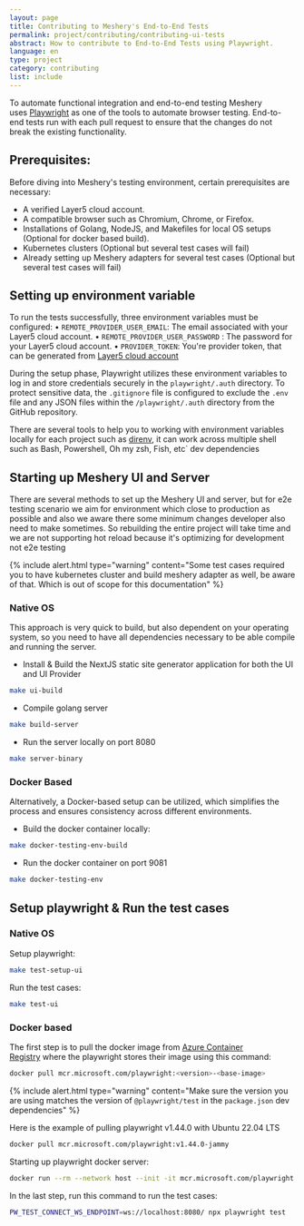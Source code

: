 ```yaml
---
layout: page
title: Contributing to Meshery's End-to-End Tests
permalink: project/contributing/contributing-ui-tests
abstract: How to contribute to End-to-End Tests using Playwright.
language: en
type: project
category: contributing
list: include
---
```


To automate functional integration and end-to-end testing Meshery uses [Playwright](https://playwright.dev/) as one of the tools to automate browser testing. End-to-end tests run with each pull request to ensure that the changes do not break the existing functionality.

## Prerequisites:

Before diving into Meshery's testing environment, certain prerequisites are necessary:

- A verified Layer5 cloud account.
- A compatible browser such as Chromium, Chrome, or Firefox.
- Installations of Golang, NodeJS, and Makefiles for local OS setups (Optional for docker based build).
- Kubernetes clusters (Optional but several test cases will fail)
- Already setting up Meshery adapters for several test cases (Optional but several test cases will fail)

## Setting up environment variable

To run the tests successfully, three environment variables must be configured:
• `REMOTE_PROVIDER_USER_EMAIL`: The email associated with your Layer5 cloud account.
• `REMOTE_PROVIDER_USER_PASSWORD` : The password for your Layer5 cloud account.
• `PROVIDER_TOKEN`: You're provider token, that can be generated from [Layer5 cloud account](https://meshery.layer5.io/security/tokens)

During the setup phase, Playwright utilizes these environment variables to log in and store credentials securely in the `playwright/.auth` directory. To protect sensitive data, the `.gitignore` file is configured to exclude the `.env` file and any JSON files within the `/playwright/.auth` directory from the GitHub repository.

There are several tools to help you to working with environment variables locally for each project such as [direnv](https://github.com/direnv/direnv), it can work across multiple shell such as Bash, Powershell, Oh my zsh, Fish, etc` dev dependencies

## Starting up Meshery UI and Server

There are several methods to set up the Meshery UI and server, but for e2e testing scenario we aim for environment which close to production as possible and also we aware there some minimum changes developer also need to make sometimes. So rebuilding the entire project will take time and we are not supporting hot reload because it's optimizing for development not e2e testing

{% include alert.html type="warning" content="Some test cases required you to have kubernetes cluster and build meshery adapter as well, be aware of that. Which is out of scope for this documentation" %}

### Native OS

This approach is very quick to build, but also dependent on your operating system, so you need to have all dependencies necessary to be able compile and running the server.

- Install & Build the NextJS static site generator application for both the UI and UI Provider

```bash
make ui-build
```

- Compile golang server

```bash
make build-server
```

- Run the server locally on port 8080

```bash
make server-binary
```

### Docker Based

Alternatively, a Docker-based setup can be utilized, which simplifies the process and ensures consistency across different environments.

- Build the docker container locally:

```bash
make docker-testing-env-build
```

- Run the docker container on port 9081

```bash
make docker-testing-env
```

## Setup playwright & Run the test cases

### Native OS

Setup playwright:

```bash
make test-setup-ui
```

Run the test cases:

```bash
make test-ui
```

### Docker based

The first step is to pull the docker image from [Azure Container Registry](https://mcr.microsoft.com/en-us/product/playwright/tags) where the playwright stores their image using this command:

```bash
docker pull mcr.microsoft.com/playwright:<version>-<base-image>
```

{% include alert.html type="warning" content="Make sure the version you are using matches the version of `@playwright/test` in the `package.json` dev dependencies" %}

Here is the example of pulling playwright v1.44.0 with Ubuntu 22.04 LTS

```bash
docker pull mcr.microsoft.com/playwright:v1.44.0-jammy
```

Starting up playwright docker server:

```bash
docker run --rm --network host --init -it mcr.microsoft.com/playwright:v1.44.0-jammy /bin/sh -c "cd /home/pwuser && npx -y playwright@1.44.0 run-server --port 8080"
```

In the last step, run this command to run the test cases:

```bash
PW_TEST_CONNECT_WS_ENDPOINT=ws://localhost:8080/ npx playwright test
```

<!-- ## Writing and Organizing Tests


### Best Practices

-->


